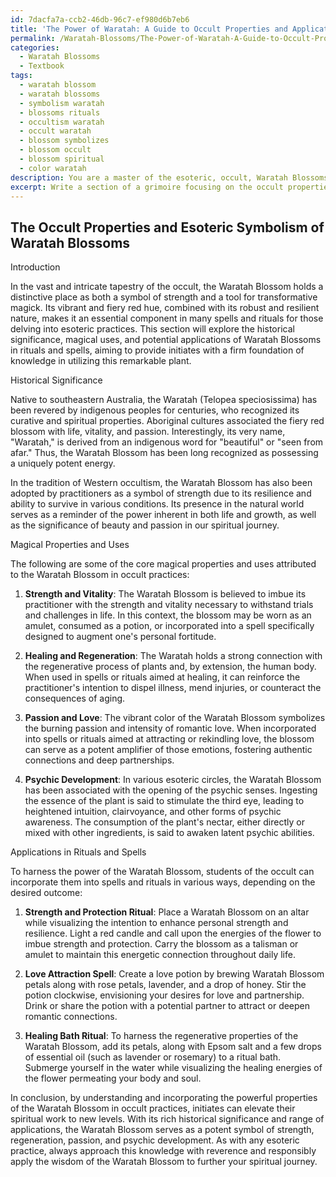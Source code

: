 ```yaml
---
id: 7dacfa7a-ccb2-46db-96c7-ef980d6b7eb6
title: 'The Power of Waratah: A Guide to Occult Properties and Applications'
permalink: /Waratah-Blossoms/The-Power-of-Waratah-A-Guide-to-Occult-Properties-and-Applications/
categories:
  - Waratah Blossoms
  - Textbook
tags:
  - waratah blossom
  - waratah blossoms
  - symbolism waratah
  - blossoms rituals
  - occultism waratah
  - occult waratah
  - blossom symbolizes
  - blossom occult
  - blossom spiritual
  - color waratah
description: You are a master of the esoteric, occult, Waratah Blossoms and education, you have written many textbooks on the subject in ways that provide students with rich and deep understanding of the subject. You are being asked to write textbook-like sections on a topic and you do it with full context, explainability, and reliability in accuracy to the true facts of the topic at hand, in a textbook style that a student would easily be able to learn from, in a rich, engaging, and contextual way. Always include relevant context (such as formulas and history), related concepts, and in a way that someone can gain deep insights from.
excerpt: Write a section of a grimoire focusing on the occult properties and esoteric symbolism of Waratah Blossoms, detailing their historical significance, magical uses, and potential applications in rituals and spells for initiates seeking to deepen their knowledge and understanding of this plant within the occult domain.
---
```


## The Occult Properties and Esoteric Symbolism of Waratah Blossoms

Introduction

In the vast and intricate tapestry of the occult, the Waratah Blossom holds a distinctive place as both a symbol of strength and a tool for transformative magick. Its vibrant and fiery red hue, combined with its robust and resilient nature, makes it an essential component in many spells and rituals for those delving into esoteric practices. This section will explore the historical significance, magical uses, and potential applications of Waratah Blossoms in rituals and spells, aiming to provide initiates with a firm foundation of knowledge in utilizing this remarkable plant.

Historical Significance

Native to southeastern Australia, the Waratah (Telopea speciosissima) has been revered by indigenous peoples for centuries, who recognized its curative and spiritual properties. Aboriginal cultures associated the fiery red blossom with life, vitality, and passion. Interestingly, its very name, "Waratah," is derived from an indigenous word for "beautiful" or "seen from afar." Thus, the Waratah Blossom has been long recognized as possessing a uniquely potent energy.

In the tradition of Western occultism, the Waratah Blossom has also been adopted by practitioners as a symbol of strength due to its resilience and ability to survive in various conditions. Its presence in the natural world serves as a reminder of the power inherent in both life and growth, as well as the significance of beauty and passion in our spiritual journey.

Magical Properties and Uses

The following are some of the core magical properties and uses attributed to the Waratah Blossom in occult practices:

1. **Strength and Vitality**: The Waratah Blossom is believed to imbue its practitioner with the strength and vitality necessary to withstand trials and challenges in life. In this context, the blossom may be worn as an amulet, consumed as a potion, or incorporated into a spell specifically designed to augment one's personal fortitude.

2. **Healing and Regeneration**: The Waratah holds a strong connection with the regenerative process of plants and, by extension, the human body. When used in spells or rituals aimed at healing, it can reinforce the practitioner's intention to dispel illness, mend injuries, or counteract the consequences of aging.

3. **Passion and Love**: The vibrant color of the Waratah Blossom symbolizes the burning passion and intensity of romantic love. When incorporated into spells or rituals aimed at attracting or rekindling love, the blossom can serve as a potent amplifier of those emotions, fostering authentic connections and deep partnerships.

4. **Psychic Development**: In various esoteric circles, the Waratah Blossom has been associated with the opening of the psychic senses. Ingesting the essence of the plant is said to stimulate the third eye, leading to heightened intuition, clairvoyance, and other forms of psychic awareness. The consumption of the plant's nectar, either directly or mixed with other ingredients, is said to awaken latent psychic abilities.

Applications in Rituals and Spells

To harness the power of the Waratah Blossom, students of the occult can incorporate them into spells and rituals in various ways, depending on the desired outcome:

1. **Strength and Protection Ritual**: Place a Waratah Blossom on an altar while visualizing the intention to enhance personal strength and resilience. Light a red candle and call upon the energies of the flower to imbue strength and protection. Carry the blossom as a talisman or amulet to maintain this energetic connection throughout daily life.

2. **Love Attraction Spell**: Create a love potion by brewing Waratah Blossom petals along with rose petals, lavender, and a drop of honey. Stir the potion clockwise, envisioning your desires for love and partnership. Drink or share the potion with a potential partner to attract or deepen romantic connections.

3. **Healing Bath Ritual**: To harness the regenerative properties of the Waratah Blossom, add its petals, along with Epsom salt and a few drops of essential oil (such as lavender or rosemary) to a ritual bath. Submerge yourself in the water while visualizing the healing energies of the flower permeating your body and soul.

In conclusion, by understanding and incorporating the powerful properties of the Waratah Blossom in occult practices, initiates can elevate their spiritual work to new levels. With its rich historical significance and range of applications, the Waratah Blossom serves as a potent symbol of strength, regeneration, passion, and psychic development. As with any esoteric practice, always approach this knowledge with reverence and responsibly apply the wisdom of the Waratah Blossom to further your spiritual journey.
